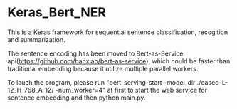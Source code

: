 # Keras_Bert_NER

This is a Keras framework for sequential sentence classification, recogition and summarization.

The sentence encoding has been moved to Bert-as-Service api(https://github.com/hanxiao/bert-as-service),
which could be faster than traditional embedding because it utilize multiple parallel workers.

To lauch the program, please run "bert-serving-start -model_dir ./cased_L-12_H-768_A-12/ -num_worker=4" 
at first to start the web service for sentence embedding and then python main.py.

